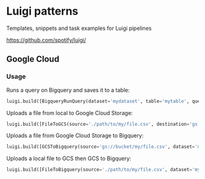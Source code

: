 Luigi patterns
==============

Templates, snippets and task examples for Luigi pipelines

https://github.com/spotify/luigi/

Google Cloud
------------

### Usage

Runs a query on Bigquery and saves it to a table:
```python
luigi.build([BigqueryRunQuery(dataset='mydataset', table='mytable', query="""SELECT 'foo' AS bar""")])
```

Uploads a file from local to Google Cloud Storage:
```python
luigi.build([FileToGCS(source='./path/to/my/file.csv', destination='gs://bucket/my/file.csv')])
```

Uploads a file from Google Cloud Storage to Bigquery:
```python
luigi.build([GCSToBigquery(source='gs://bucket/my/file.csv', dataset='mydataset', table='mytable')])
```

Uploads a local file to GCS then GCS to Bigquery:
```python
luigi.build([FileToBigquery(source='./path/to/my/file.csv', dataset='mydataset', table='mytable')])
```